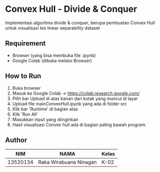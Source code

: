# Convex Hull - Divide & Conquer

Implementasi algoritma divide & conquer, berupa 
pembuatan Convex Hull untuk visualisasi tes linear 
separability dataset

## Requirement
- Browser (yang bisa membuka file .ipynb)
- Google Colab (dibuka melalui Browser)

## How to Run
1. Buka browser
2. Masuk ke Google Colab -> https://colab.research.google.com/
3. Pilih bar Upload di atas kanan dari kotak yang muncul di layar
4. Upload file mainConvexHull.ipynb yang ada di folder src
5. Klik bar 'Runtime' di bagian atas
6. Klik 'Run All'
7. Masukkan input yang diinginkan
8. Hasil visualisasi Convex hull ada di bagian paling bawah program.

## Author
| NIM      | NAMA                        | Kelas |
|----------|-----------------------------|-------|
| 13520134 | Raka Wirabuana Ninagan      | K-02  |